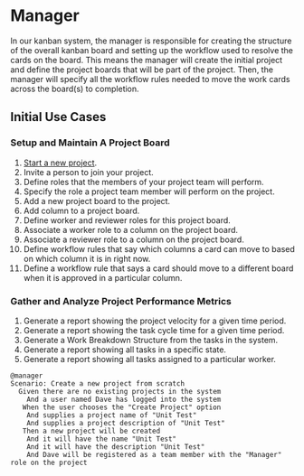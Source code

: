 # Manager

In our kanban system, the manager is responsible for creating the structure of the overall kanban board and setting up the workflow used to resolve the cards on the board. This means the manager will create the initial project and define the project boards that will be part of the project. Then, the manager will specify all the workflow rules needed to move the work cards across the board(s) to completion.

## Initial Use Cases

### Setup and Maintain A Project Board

1. [Start a new project](../Features/Start-a-new-project.feature).
2. Invite a person to join your project.
3. Define roles that the members of your project team will perform.
4. Specify the role a project team member will perform on the project.
5. Add a new project board to the project.
6. Add column to a project board.
7. Define worker and reviewer roles for this project board.
8. Associate a worker role to a column on the project board.
9. Associate a reviewer role to a column on the project board.
10. Define workflow rules that say which columns a card can move to based on which column it is in right now.
11. Define a workflow rule that says a card should move to a different board when it is approved in a particular column.

### Gather and Analyze Project Performance Metrics

1. Generate a report showing the project velocity for a given time period.
2. Generate a report showing the task cycle time for a given time period.
3. Generate a Work Breakdown Structure from the tasks in the system.
4. Generate a report showing all tasks in a specific state.
5. Generate a report showing all tasks assigned to a particular worker.

```Gherkin
@manager
Scenario: Create a new project from scratch
  Given there are no existing projects in the system
    And a user named Dave has logged into the system
   When the user chooses the "Create Project" option
    And supplies a project name of "Unit Test" 
    And supplies a project description of "Unit Test"
   Then a new project will be created
    And it will have the name "Unit Test"
    And it will have the description "Unit Test"
    And Dave will be registered as a team member with the "Manager" role on the project
```
